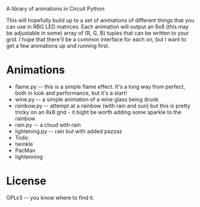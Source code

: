 A library of animations in Circuit Python

This will hopefully build up to a set of animations of different things that you can use in RBG LED matrices. Each animation will output an 8x8 (this may be adjustable in some) array of (R, G, B) tuples that can be written to your grid.
I hope that there'll be a common interface for each on, but I want to get a few animations up and running first.

Animations
==========

* flame.py -- this is a simple flame effect. It's a long way from perfect, both in look and performance, but it's a start! 
* wine.py -- a simple animation of a wine glass being drunk
* rainbow.py -- attempt at a rainbow (with rain and sun) but this is pretty tricky on an 8x8 grid - it bight be worth adding some sparkle to the rainbow
* rain.py -- a cloud with rain
* lightening.py -- rain but with added pazzaz
* Todo:
 * twinkle
 * PacMan
 * lightenning

License
=======
GPLv3 -- you know where to find it.

